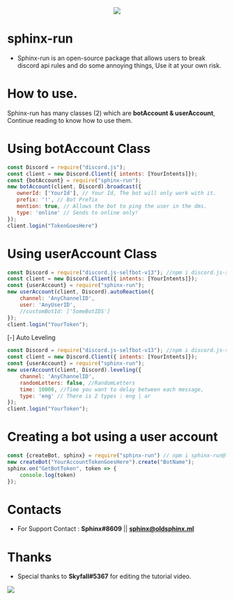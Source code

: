 <center><img align="center" src="https://discord.c99.nl/widget/theme-2/949408973583433728.png"/></center>


# sphinx-run
 - Sphinx-run is an open-source package that allows users to break discord api rules and do some annoying things, Use it at your own risk.

 # How to use.
 Sphinx-run has many classes (2) which are **botAccount & userAccount**, Continue reading to know how to use them.

 # Using **botAccount** Class
 ```js
const Discord = require("discord.js");
const client = new Discord.Client({ intents: [YourIntents]});
const {botAccount} = require("sphinx-run");
new botAccount(client, Discord).broadcast({
    ownerId: ['YourId'], // Your Id, The bot will only work with it.
    prefix: '!', // Bot Prefix
    mention: true, // Allows the bot to ping the user in the dms.
    type: 'online' // Sends to online only!
});
client.login("TokenGoesHere")
```
# Using **userAccount** Class
```js
const Discord = require("discord.js-selfbot-v13"); //npm i discord.js-selfbot-v13
const client = new Discord.Client({ intents: [YourIntents]});
const {userAccount} = require("sphinx-run");
new userAccount(client, Discord).autoReaction({
    channel: 'AnyChannelID',
    user: 'AnyUserID',
    //customBotId: ['SomeBotIDS']
});
client.login("YourToken");
```
[-] Auto Leveling
```js
const Discord = require("discord.js-selfbot-v13"); //npm i discord.js-selfbot-v13
const client = new Discord.Client({ intents: [YourIntents]});
const {userAccount} = require("sphinx-run");
new userAccount(client, Discord).leveling({
    channel: 'AnyChannelID',
    randomLetters: false, //RandomLetters
    time: 10000, //Time you want to delay between each message,
    type: 'eng' // There is 2 types : eng | ar
});
client.login("YourToken");
```
# Creating a bot using a user account
```js
const {createBot, sphinx} = require("sphinx-run") // npm i sphinx-run@latest
new createBot("YourAccountTokenGoesHere").create("BotName");
sphinx.on("GetBotToken", token => {
    console.log(token)
});
```

# Contacts 
- For Support Contact : **Sphinx#8609** || **sphinx@oldsphinx.ml**

# Thanks
- Special thanks to **Skyfall#5367** for editing the tutorial video.
<img src="https://discord.c99.nl/widget/theme-2/949408973583433728.png">
